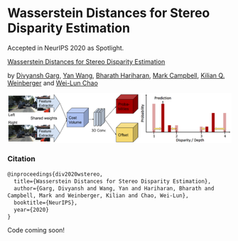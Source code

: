 # Wasserstein Distances for Stereo Disparity Estimation

Accepted in NeurIPS 2020 as Spotlight.

[Wasserstein Distances for Stereo Disparity Estimation](https://arxiv.org/abs/2007.03085)

by [Divyansh Garg](https://divyanshgarg.com), [Yan Wang](https://www.cs.cornell.edu/~yanwang/), [Bharath Hariharan](http://home.bharathh.info/), [Mark Campbell](https://campbell.mae.cornell.edu/), [Kilian Q. Weinberger](http://kilian.cs.cornell.edu/) and [Wei-Lun Chao](http://www-scf.usc.edu/~weilunc/)

![Figure](figures/neurips2020-pipeline.png)
### Citation
```
@inproceedings{div2020wstereo,
  title={Wasserstein Distances for Stereo Disparity Estimation},
  author={Garg, Divyansh and Wang, Yan and Hariharan, Bharath and Campbell, Mark and Weinberger, Kilian and Chao, Wei-Lun},
  booktitle={NeurIPS},
  year={2020}
}
```

Code coming soon!
